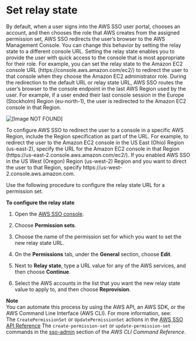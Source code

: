# Set relay state<a name="howtopermrelaystate"></a>

By default, when a user signs into the AWS SSO user portal, chooses an account, and then chooses the role that AWS creates from the assigned permission set, AWS SSO redirects the user’s browser to the AWS Management Console\. You can change this behavior by setting the relay state to a different console URL\. Setting the relay state enables you to provide the user with quick access to the console that is most appropriate for their role\. For example, you can set the relay state to the Amazon EC2 console URL \(https://console\.aws\.amazon\.com/ec2/\) to redirect the user to that console when they choose the Amazon EC2 administrator role\. During the redirection to the default URL or relay state URL, AWS SSO routes the user’s browser to the console endpoint in the last AWS Region used by the user\. For example, if a user ended their last console session in the Europe \(Stockholm\) Region \(eu\-north\-1\), the user is redirected to the Amazon EC2 console in that Region\.

![\[Image NOT FOUND\]](http://docs.aws.amazon.com/singlesignon/latest/userguide/images/permission_sets_relay_state_new.png)

To configure AWS SSO to redirect the user to a console in a specific AWS Region, include the Region specification as part of the URL\. For example, to redirect the user to the Amazon EC2 console in the US East \(Ohio\) Region \(us\-east\-2\), specify the URL for the Amazon EC2 console in that Region \(https://us\-east\-2\.console\.aws\.amazon\.com/ec2/\)\. If you enabled AWS SSO in the US West \(Oregon\) Region \(us\-west\-2\) Region and you want to direct the user to that Region, specify https://us\-west\-2\.console\.aws\.amazon\.com\. 

Use the following procedure to configure the relay state URL for a permission set\.

**To configure the relay state**

1. Open the [AWS SSO console](https://console.aws.amazon.com/singlesignon)\.

1. Choose **Permission sets**\.

1. Choose the name of the permission set for which you want to set the new relay state URL\.

1. On the **Permissions** tab, under the **General** section, choose **Edit**\.

1. Next to **Relay state**, type a URL value for any of the AWS services, and then choose **Continue**\.

1. Select the AWS accounts in the list that you want the new relay state value to apply to, and then choose **Reprovision**\.

**Note**  
You can automate this process by using the AWS API, an AWS SDK, or the AWS Command Line Interface \(AWS CLI\)\. For more information, see:   
The `CreatePermissionSet` or `UpdatePermissionSet` actions in the [AWS SSO API Reference](https://docs.aws.amazon.com/singlesignon/latest/APIReference/welcome.html) 
The `create-permission-set` or `update-permission-set` commands in the [sso\-admin](https://docs.aws.amazon.com/cli/latest/reference/sso-admin/index.html#cli-aws-sso-admin) section of the *AWS CLI Command Reference*\.